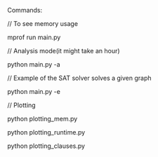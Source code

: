 Commands:

// To see memory usage

mprof run main.py

// Analysis mode(it might take an hour)

python main.py -a

// Example of the SAT solver solves a given graph

python main.py -e

// Plotting

python plotting_mem.py

python plotting_runtime.py

python plotting_clauses.py
